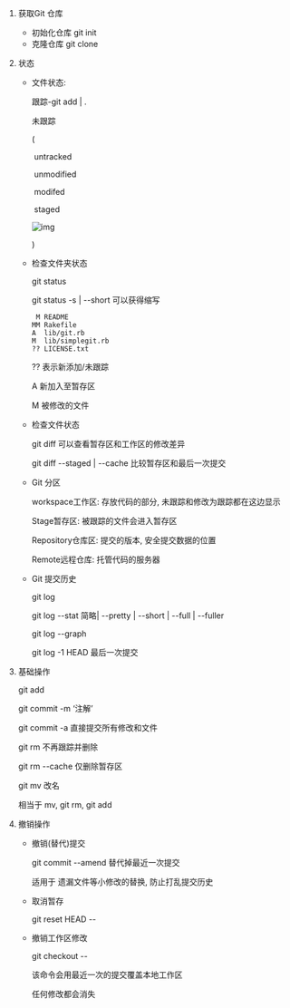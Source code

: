 1. 获取Git 仓库

   - 初始化仓库 git init
   - 克隆仓库 git clone

2. 状态

   - 文件状态: 

     跟踪-git add <files> | .

     未跟踪

     (

     ​	untracked

     ​	unmodified

     ​	modifed

     ​	staged

     ![img](https://img2018.cnblogs.com/blog/1090617/201810/1090617-20181008212245877-52530897.png)

     )

   - 检查文件夹状态

     git status

     git status -s | --short 可以获得缩写

     ```git
      M README
     MM Rakefile
     A  lib/git.rb
     M  lib/simplegit.rb
     ?? LICENSE.txt
     ```

     ?? 表示新添加/未跟踪

     A 新加入至暂存区

     M 被修改的文件

   - 检查文件状态

     git diff 可以查看暂存区和工作区的修改差异

     git diff --staged | --cache 比较暂存区和最后一次提交

      

   - Git 分区

     workspace工作区: 存放代码的部分, 未跟踪和修改为跟踪都在这边显示

     Stage暂存区: 被跟踪的文件会进入暂存区

     Repository仓库区: 提交的版本, 安全提交数据的位置

     Remote远程仓库: 托管代码的服务器

   - Git 提交历史

     git log

     git log --stat 简略| --pretty | --short | --full | --fuller

     git log --graph

     git log -1 HEAD 最后一次提交

3. 基础操作

   git add <files>

   git commit -m ‘注解’

   git commit -a 直接提交所有修改和文件

   git rm <files> 不再跟踪并删除

   git rm <files> --cache 仅删除暂存区

   git mv <file1> <file2> 改名

   相当于 mv, git rm, git add

4. 撤销操作

   - 撤销(替代)提交

     git commit --amend 替代掉最近一次提交

     适用于 遗漏文件等小修改的替换, 防止打乱提交历史

   - 取消暂存

     git reset HEAD -- <files>

   - 撤销工作区修改

     git checkout -- <files>

     该命令会用最近一次的提交覆盖本地工作区

     任何修改都会消失